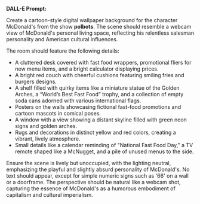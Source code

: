 **DALL-E Prompt:**

Create a cartoon-style digital wallpaper background for the character McDonald's from the show **polbots**. The scene should resemble a webcam view of McDonald's personal living space, reflecting his relentless salesman personality and American cultural influences. 

The room should feature the following details:
- A cluttered desk covered with fast food wrappers, promotional fliers for new menu items, and a bright calculator displaying prices.
- A bright red couch with cheerful cushions featuring smiling fries and burgers designs.
- A shelf filled with quirky items like a miniature statue of the Golden Arches, a “World’s Best Fast Food” trophy, and a collection of empty soda cans adorned with various international flags.
- Posters on the walls showcasing fictional fast-food promotions and cartoon mascots in comical poses.
- A window with a view showing a distant skyline filled with green neon signs and golden arches.
- Rugs and decorations in distinct yellow and red colors, creating a vibrant, lively atmosphere.
- Small details like a calendar reminding of "National Fast Food Day," a TV remote shaped like a McNugget, and a pile of unused menus to the side.

Ensure the scene is lively but unoccupied, with the lighting neutral, emphasizing the playful and slightly absurd personality of McDonald's. No text should appear, except for simple numeric signs such as '66' on a wall or a doorframe. The perspective should be natural like a webcam shot, capturing the essence of McDonald's as a humorous embodiment of capitalism and cultural imperialism.